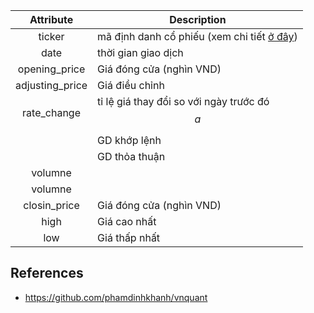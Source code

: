 
|   Attribute       |   Description     |
|:-----------------:|-------------------|
|   ticker          |mã định danh cổ phiếu (xem chi tiết [ở đây](./data/document/code_stock.xlsx))|
|   date            |thời gian giao dịch|
|   opening_price   |Giá đóng cửa (nghìn VND)|
|   adjusting_price |Giá điều chỉnh|
|   rate_change     | tỉ lệ giá thay đổi so với ngày trước đó $$a$$|
||GD khớp lệnh|
||GD thỏa thuận|
|   volumne         ||
|   volumne         ||
|   closin_price    |Giá đóng cửa (nghìn VND)|
|   high            |Giá cao nhất|
|   low             |Giá thấp nhất|

## References
- https://github.com/phamdinhkhanh/vnquant
